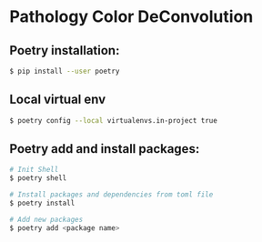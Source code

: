 # Pathology Color DeConvolution

## Poetry installation:

```bash
$ pip install --user poetry
```

## Local virtual env

```bash
$ poetry config --local virtualenvs.in-project true
```

## Poetry add and install packages:

```bash
# Init Shell
$ poetry shell

# Install packages and dependencies from toml file 
$ poetry install

# Add new packages
$ poetry add <package name>
```

